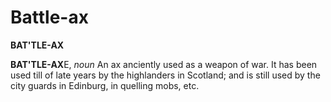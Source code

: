 # Battle-ax

**BAT'TLE-AX**

**BAT'TLE-AX**E, _noun_ An ax anciently used as a weapon of war. It has been used till of late years by the highlanders in Scotland; and is still used by the city guards in Edinburg, in quelling mobs, etc.